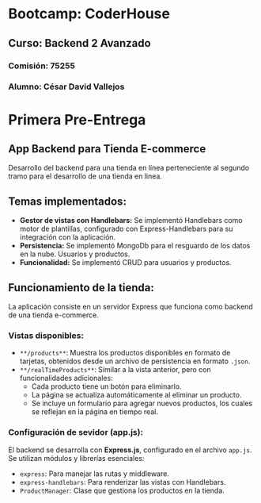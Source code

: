 # Bootcamp: CoderHouse

## Curso: Backend 2 Avanzado 

### Comisión: 75255

### Alumno: César David Vallejos

# Primera Pre-Entrega

## App Backend para Tienda E-commerce

Desarrollo del backend para una tienda en línea perteneciente al segundo tramo para el desarrollo de una tienda en linea.

## Temas implementados:

- **Gestor de vistas con Handlebars:** Se implementó Handlebars como motor de plantillas, configurado con Express-Handlebars para su integración con la aplicación. 
- **Persistencia:** Se implementó MongoDb para el resguardo de los datos en la nube. Usuarios y productos. 
- **Funcionalidad:** Se implementó CRUD para usuarios y productos. 


## Funcionamiento de la tienda:

La aplicación consiste en un servidor Express que funciona como backend de una tienda e-commerce.

### Vistas disponibles:

- `**/products**`: Muestra los productos disponibles en formato de tarjetas, obtenidos desde un archivo de persistencia en formato `.json`.
- `**/realTimeProducts**`: Similar a la vista anterior, pero con funcionalidades adicionales:
    - Cada producto tiene un botón para eliminarlo.    
    - La página se actualiza automáticamente al eliminar un producto.
    - Se incluye un formulario para agregar nuevos productos, los cuales se reflejan en la página en tiempo real.

### Configuración de sevidor (app.js):

El backend se desarrolla con **Express.js**, configurado en el archivo `app.js`. Se utilizan módulos y librerías esenciales:

- `express`: Para manejar las rutas y middleware. 
- `express-handlebars`: Para renderizar las vistas con Handlebars.  
- `ProductManager`: Clase que gestiona los productos en la tienda.